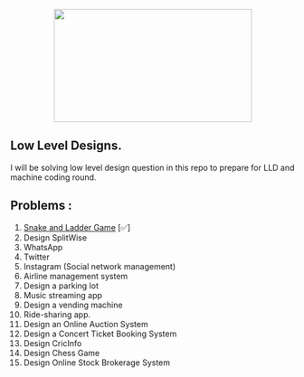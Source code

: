 <p align="center">
  <img src="images/img.png" width="350" height="200">
</p>

## Low Level Designs.
I will be solving low level design question in this repo to prepare
for LLD and machine coding round.

## Problems :
1. [Snake and Ladder Game](https://github.com/adarshraj365/SnakeAndLadder-LLD) [✅]
2. Design SplitWise 
3. WhatsApp
4. Twitter
5. Instagram (Social network management)
6. Airline management system
7. Design a parking lot
8. Music streaming app
9. Design a vending machine
10. Ride-sharing app.
11. Design an Online Auction System
12. Design a Concert Ticket Booking System
13. Design CricInfo
14. Design Chess Game
15. Design Online Stock Brokerage System